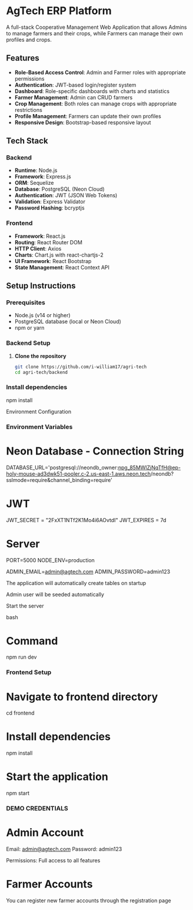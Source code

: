 # AgTech ERP Platform

A full-stack Cooperative Management Web Application that allows Admins to manage farmers and their crops, while Farmers can manage their own profiles and crops.

## Features

- **Role-Based Access Control**: Admin and Farmer roles with appropriate permissions
- **Authentication**: JWT-based login/register system
- **Dashboard**: Role-specific dashboards with charts and statistics
- **Farmer Management**: Admin can CRUD farmers
- **Crop Management**: Both roles can manage crops with appropriate restrictions
- **Profile Management**: Farmers can update their own profiles
- **Responsive Design**: Bootstrap-based responsive layout

## Tech Stack

### Backend
- **Runtime**: Node.js
- **Framework**: Express.js
- **ORM**: Sequelize
- **Database**: PostgreSQL (Neon Cloud)
- **Authentication**: JWT (JSON Web Tokens)
- **Validation**: Express Validator
- **Password Hashing**: bcryptjs

### Frontend
- **Framework**: React.js
- **Routing**: React Router DOM
- **HTTP Client**: Axios
- **Charts**: Chart.js with react-chartjs-2
- **UI Framework**: React Bootstrap
- **State Management**: React Context API

## Setup Instructions

### Prerequisites
- Node.js (v14 or higher)
- PostgreSQL database (local or Neon Cloud)
- npm or yarn


### Backend Setup

1. **Clone the repository**
   ```bash
   git clone https://github.com/i-william17/agri-tech
   cd agri-tech/backend

### Install dependencies

npm install

Environment Configuration
### Environment Variables
# Neon Database - Connection String
DATABASE_URL='postgresql://neondb_owner:npg_85MWlZjNqTfH@ep-holy-mouse-ad3dwk51-pooler.c-2.us-east-1.aws.neon.tech/neondb?sslmode=require&channel_binding=require'

# JWT
JWT_SECRET = "2FxXT1NTf2K1Mo4i6AOvtdI"
JWT_EXPIRES = 7d

# Server
PORT=5000
NODE_ENV=production

ADMIN_EMAIL=admin@agtech.com
ADMIN_PASSWORD=admin123



The application will automatically create tables on startup

Admin user will be seeded automatically

Start the server

bash
# Command
npm run dev

### Frontend Setup
# Navigate to frontend directory

cd frontend

# Install dependencies

npm install

# Start the application

npm start


### DEMO CREDENTIALS
# Admin Account
Email: admin@agtech.com
Password: admin123

Permissions: Full access to all features

# Farmer Accounts
You can register new farmer accounts through the registration page